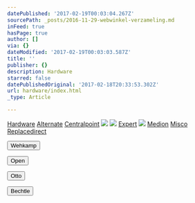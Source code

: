 ```yaml
---
datePublished: '2017-02-19T00:03:04.267Z'
sourcePath: _posts/2016-11-29-webwinkel-verzameling.md
inFeed: true
hasPage: true
author: []
via: {}
dateModified: '2017-02-19T00:03:03.587Z'
title: ''
publisher: {}
description: Hardware
starred: false
datePublishedOriginal: '2017-02-18T20:33:53.302Z'
url: hardware/index.html
_type: Article

---
```

[Hardware][0]
[Alternate][1]
[Centralpoint][2]
![](https://the-grid-user-content.s3-us-west-2.amazonaws.com/f4685596-6385-4eca-be0d-31b7db207bae.jpg)
![](https://the-grid-user-content.s3-us-west-2.amazonaws.com/0c3e26bc-337c-40ad-a2cf-6a11ada91ded.jpg)
[Expert][3]
![](https://the-grid-user-content.s3-us-west-2.amazonaws.com/59c0b98e-4101-4e10-b1e3-93cc20fa8cdd.jpg)
[Medion][4]
[Misco][5]
[Replacedirect][6]

<button data-role="cta" style="">Wehkamp</button>

<button data-role="cta" style="">Open</button>

<button data-role="cta" style="">Otto</button>

<button data-role="cta" style="">Bechtle</button>



[0]: https://thegrid.ai/nederlandse-webwinkels/software "Software"
[1]: http://www.alternate.nl/tt/?tt=904_22575_133761_Alternate&r=
[2]: http://www.centralpoint.nl/tracker/index.php?tt=534_680575_88325_&r=
[3]: http://tc.tradetracker.net/?c=5515&m=187261&a=133761&r=&u=
[4]: http://tc.tradetracker.net/?c=3452&m=893025&a=133761&r=&u=
[5]: http://tc.tradetracker.net/?c=5917&m=1001612&a=88590&r=&u=
[6]: http://www.replacedirect.nl/page/startExternal/?tt=4825_935388_133761_&r=